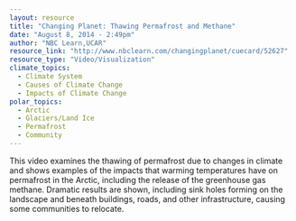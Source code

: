 ```yaml
---
layout: resource
title: "Changing Planet: Thawing Permafrost and Methane"
date: "August 8, 2014 - 2:49pm"
author: "NBC Learn,UCAR"
resource_link: "http://www.nbclearn.com/changingplanet/cuecard/52627"
resource_type: "Video/Visualization"
climate_topics:
  - Climate System
  - Causes of Climate Change
  - Impacts of Climate Change
polar_topics:
  - Arctic
  - Glaciers/Land Ice
  - Permafrost
  - Community
---
```


This video examines the thawing of permafrost due to changes in climate and shows examples of the impacts that warming temperatures have on permafrost in the Arctic, including the release of the greenhouse gas methane. Dramatic results are shown, including sink holes forming on the landscape and beneath buildings, roads, and other infrastructure, causing some communities to relocate.